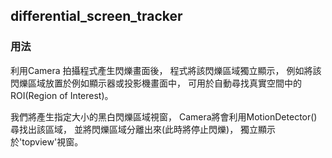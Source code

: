 ## differential_screen_tracker

### 用法

利用Camera 拍攝程式產生閃爍畫面後，
程式將該閃爍區域獨立顯示，
例如將該閃爍區域放置於例如顯示器或投影機畫面中，
可用於自動尋找真實空間中的ROI(Region of Interest)。


我們將產生指定大小的黑白閃爍區域視窗，
Camera將會利用MotionDetector()尋找出該區域，
並將閃爍區域分離出來(此時將停止閃爍)，
獨立顯示於'topview'視窗。


